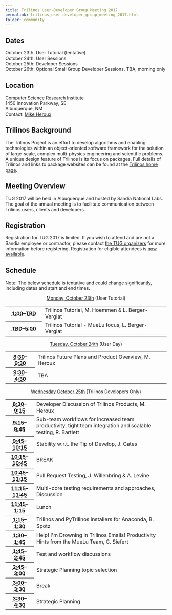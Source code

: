 ```yaml
---
title: Trilinos User-Developer Group Meeting 2017
permalink: trilinos_user-developer_group_meeting_2017.html
folder: community
---
```


## Dates

October 23th: User Tutorial (tentative)  
October 24th: User Sessions  
October 25th: Developer Sessions  
October 26th: Optional Small Group Developer Sessions, TBA, morning only

## Location

Computer Science Research Institute  
1450 Innovation Parkway, SE  
Albuquerque, NM  
Contact: [Mike Heroux](mailto:maherou@sandia.gov)

## Trilinos Background

The Trilinos Project is an effort to develop algorithms and enabling technologies within an object-oriented software framework 
for the solution of large-scale, complex multi-physics engineering and scientific problems. 
A unique design feature of Trilinos is its focus on packages. 
Full details of Trilinos and links to package websites can be found at the [Trilinos home page](http://trilinos.org/ "Trilinos Home Page").

## Meeting Overview

TUG 2017 will be held in Albuquerque and hosted by Sandia National Labs. 
The goal of the annual meeting is to facilitate communication between Trilinos users, clients and developers.

## Registration

Registration for TUG 2017 is limited. 
If you wish to attend and are not a Sandia employee or contractor, please contact [the TUG organizers](mailto:trilinos-help@software.sandia.gov) for more information before registering. 
Registration for eligible attendees is [now available](https://docs.google.com/forms/d/e/1FAIpQLSdcDiCzxCdQ7hebcqvKCybdrzCcfJGMXmT4ADkUXd9uJ1cnFA/viewform?usp=sf_link).

## Schedule

Note: The below schedule is tentative and could change significantly, including dates and start and end times.

<p style="text-align: center;"><span style="text-decoration: underline;">Monday, October 23th</span> (User Tutorial)</p>

<table summary="Timetable">
<tbody>
<tr>
<th id="time-1" axis="time"><abbr title="2011-11-01T08:30:00">1:00</abbr>–<abbr title="2011-11-01T09:30:00">TBD</abbr></th>
<td headers="time-1 location-1">
<div>Trilinos Tutorial, M. Hoemmen & L. Berger-Vergiat</div>
</td>
</tr>
<tr>
<th id="time-1" axis="time" width="23%"><abbr title="2011-10-31T13:00:00">TBD</abbr>–<abbr title="2011-10-31T17:15:00">5:00</abbr></th>
<td headers="time-1 location-1">Trilinos Tutorial - MueLu focus, L. Berger-Vergiat</td>
</tr>
</tbody>
</table>

<p style="text-align: center;"><span style="text-decoration: underline;">Tuesday, October 24th</span> (User Day)</p>

<table summary="Timetable">
<tbody>

<tr>
<th id="time-2" axis="time"><abbr title="2011-11-01T09:30:00">8:30</abbr>–<abbr title="2011-11-01T09:45:00">9:30</abbr></th>
<td headers="time-2 location-1">Trilinos Future Plans and Product Overview, M. Heroux</td>
</tr>
<tr>
<th id="time-1" axis="time"><abbr title="2011-11-01T08:30:00">9:30</abbr>–<abbr title="2011-11-01T09:30:00">4:30</abbr></th> 
<td headers="time-1 location-1">TBA</td>
</tr>
</tbody>
</table>
<p style="text-align: center;"><span style="text-decoration: underline;">Wednesday October 25th</span> (Trilinos Developers Only)</p>
<table summary="Timetable">
<tbody>
<tr>
<th id="time-1" axis="time"><abbr title="2011-11-01T08:30:00">8:30</abbr>–<abbr title="2011-11-01T09:30:00">9:15</abbr></th> 
<td headers="time-1 location-1">Developer Discussion of Trilinos Products, M. Heroux</td>
</tr>
<tr>
<th id="time-1" axis="time"><abbr title="2011-11-01T08:30:00">9:15</abbr>–<abbr title="2011-11-01T09:30:00">9:45</abbr></th> 
<td headers="time-1 location-1">Sub-team workflows for increased team productivity, tight team integration and scalable testing, R. Bartlett</td>
</tr>
<tr>
<th id="time-1" axis="time"><abbr title="2011-11-01T08:30:00">9:45</abbr>–<abbr title="2011-11-01T09:30:00">10:15</abbr></th> 
<td headers="time-1 location-1">Stability w.r.t. the Tip of Develop, J. Gates</td>
</tr>
<tr>
<th id="time-1" axis="time"><abbr title="2011-11-01T08:30:00">10:15</abbr>–<abbr title="2011-11-01T09:30:00">10:45</abbr></th> 
<td headers="time-1 location-1">BREAK</td>
</tr>
<tr>
<th id="time-1" axis="time"><abbr title="2011-11-01T08:30:00">10:45</abbr>–<abbr title="2011-11-01T09:30:00">11:15</abbr></th> 
<td headers="time-1 location-1">Pull Request Testing, J. Willenbring & A. Levine</td>
</tr>
<tr>
<th id="time-1" axis="time"><abbr title="2011-11-01T08:30:00">11:15</abbr>–<abbr title="2011-11-01T09:30:00">11:45</abbr></th> 
<td headers="time-1 location-1">Multi-core testing requirements and approaches, Discussion</td>
</tr>
<tr>
<th id="time-1" axis="time"><abbr title="2011-11-01T08:30:00">11:45</abbr>–<abbr title="2011-11-01T09:30:00">1:15</abbr></th> 
<td headers="time-1 location-1">Lunch</td>
</tr>
<tr>
<th id="time-1" axis="time"><abbr title="2011-11-01T08:30:00">1:15</abbr>–<abbr title="2011-11-01T09:30:00">1:30</abbr></th> 
<td headers="time-1 location-1">Trilinos and PyTrilinos installers for Anaconda, B. Spotz</td>
</tr>
<tr>
<th id="time-1" axis="time"><abbr title="2011-11-01T08:30:00">1:30</abbr>–<abbr title="2011-11-01T09:30:00">1:45</abbr></th> 
<td headers="time-1 location-1">Help! I'm Drowning in Trilinos Emails!  Productivity Hints from the MueLu Team, C. Siefert</td>
</tr>
<tr>
<th id="time-1" axis="time"><abbr title="2011-11-01T08:30:00">1:45</abbr>–<abbr title="2011-11-01T09:30:00">2:45</abbr></th> 
<td headers="time-1 location-1">Test and workflow discussions</td>
</tr>
<tr>
<th id="time-1" axis="time"><abbr title="2011-11-01T08:30:00">2:45</abbr>–<abbr title="2011-11-01T09:30:00">3:00</abbr></th> 
<td headers="time-1 location-1">Strategic Planning topic selection</td>
</tr>
<tr>
<th id="time-1" axis="time"><abbr title="2011-11-01T08:30:00">3:00</abbr>–<abbr title="2011-11-01T09:30:00">3:30</abbr></th> 
<td headers="time-1 location-1">Break</td>
</tr>
<tr>
<th id="time-1" axis="time"><abbr title="2011-11-01T08:30:00">3:30</abbr>–<abbr title="2011-11-01T09:30:00">4:30</abbr></th> 
<td headers="time-1 location-1">Strategic Planning</td>
</tr>
</tbody>
</table>
